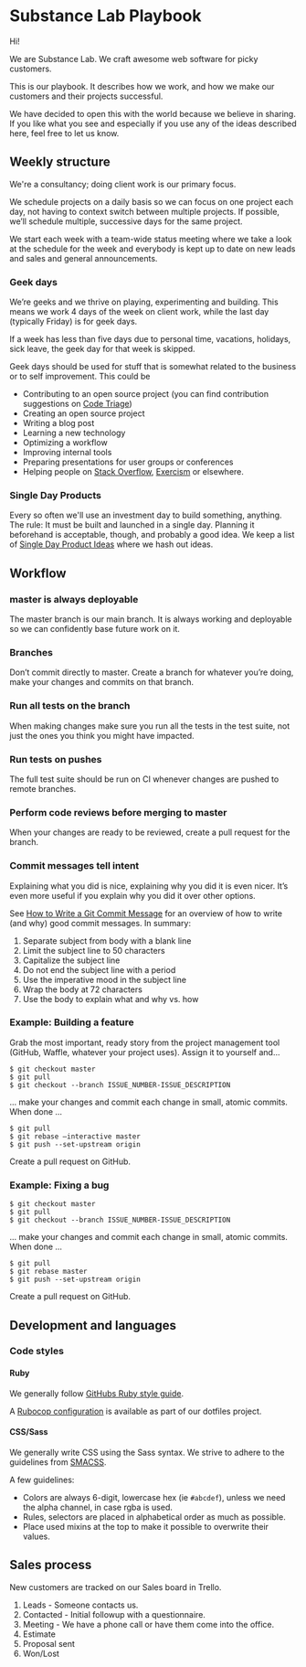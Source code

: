 # Substance Lab Playbook

Hi!

We are Substance Lab. We craft awesome web software for picky customers.

This is our playbook. It describes how we work, and how we make our customers and their projects successful.

We have decided to open this with the world because we believe in sharing. If you like what you see and especially if you use any of the ideas described here, feel free to let us know.

## Weekly structure

We're a consultancy; doing client work is our primary focus.

We schedule projects on a daily basis so we can focus on one project each day, not having to context switch between multiple projects. If possible, we’ll schedule multiple, successive days for the same project.

We start each week with a team-wide status meeting where we take a look at the schedule for the week and everybody is kept up to date on new leads and sales and general announcements.

### Geek days

We’re geeks and we thrive on playing, experimenting and building. This means we work 4 days of the week on client work, while the last day (typically Friday) is for geek days.

If a week has less than five days due to personal time, vacations, holidays, sick leave, the geek day for that week is skipped.

Geek days should be used for stuff that is somewhat related to the business or to self improvement. This could be

* Contributing to an open source project (you can find contribution suggestions on [Code Triage](https://www.codetriage.com/))
* Creating an open source project
* Writing a blog post
* Learning a new technology
* Optimizing a workflow
* Improving internal tools
* Preparing presentations for user groups or conferences
* Helping people on [Stack Overflow](http://stackoverflow.com), [Exercism](http://exercism.io/) or elsewhere.


### Single Day Products

Every so often we'll use an investment day to build something, anything. The rule: It must be built and launched in a single day. Planning it beforehand is acceptable, though, and probably a good idea. We keep a list of [Single Day Product Ideas](https://github.com/substancelab/ideas/issues) where we hash out ideas.


## Workflow

### master is always deployable

The master branch is our main branch. It is always working and deployable so we can confidently base future work on it.

### Branches

Don’t commit directly to master. Create a branch for whatever you’re doing, make your changes and commits on that branch.

### Run all tests on the branch

When making changes make sure you run all the tests in the test suite, not just the ones you think you might have impacted.

### Run tests on pushes

The full test suite should be run on CI whenever changes are pushed to remote branches.

### Perform code reviews before merging to master

When your changes are ready to be reviewed, create a pull request for the branch.

### Commit messages tell intent

Explaining what you did is nice, explaining why you did it is even nicer. It’s even more useful if you explain why you did it over other options.

See [How to Write a Git Commit Message](http://chris.beams.io/posts/git-commit/) for an overview of how to write (and why) good commit messages. In summary:

1. Separate subject from body with a blank line
2. Limit the subject line to 50 characters
3. Capitalize the subject line
4. Do not end the subject line with a period
5. Use the imperative mood in the subject line
6. Wrap the body at 72 characters
7. Use the body to explain what and why vs. how

### Example: Building a feature

Grab the most important, ready story from the project management tool (GitHub, Waffle, whatever your project uses). Assign it to yourself and…

    $ git checkout master
    $ git pull
    $ git checkout --branch ISSUE_NUMBER-ISSUE_DESCRIPTION

… make your changes and commit each change in small, atomic commits. When done …

    $ git pull
    $ git rebase —interactive master
    $ git push --set-upstream origin

Create a pull request on GitHub.

### Example: Fixing a bug

    $ git checkout master
    $ git pull
    $ git checkout --branch ISSUE_NUMBER-ISSUE_DESCRIPTION

... make your changes and commit each change in small, atomic commits. When done ...

    $ git pull
    $ git rebase master
    $ git push --set-upstream origin

Create a pull request on GitHub.

## Development and languages

### Code styles

#### Ruby

We generally follow [GitHubs Ruby style guide](https://github.com/styleguide/ruby).

A [Rubocop configuration](https://github.com/substancelab/dotfiles/blob/master/rubocop.yml) is available as part of our dotfiles project.


#### CSS/Sass

We generally write CSS using the Sass syntax. We strive to adhere to the guidelines from [SMACSS](https://smacss.com/).

A few guidelines:

* Colors are always 6-digit, lowercase hex (ie `#abcdef`), unless we need the alpha channel, in case rgba is used.
* Rules, selectors are placed in alphabetical order as much as possible.
* Place used mixins at the top to make it possible to overwrite their values.

## Sales process

New customers are tracked on our Sales board in Trello.

1. Leads - Someone contacts us.
2. Contacted - Initial followup with a questionnaire.
3. Meeting - We have a phone call or have them come into the office.
4. Estimate
5. Proposal sent
6. Won/Lost
